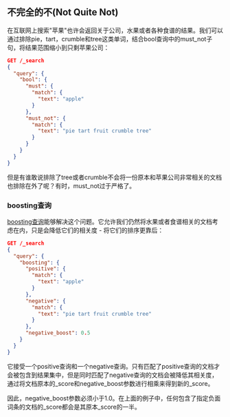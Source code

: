 ## 不完全的不(Not Quite Not) ##

在互联网上搜索"苹果"也许会返回关于公司，水果或者各种食谱的结果。我们可以通过排除pie，tart，crumble和tree这类单词，结合bool查询中的must_not子句，将结果范围缩小到只剩苹果公司：

```json
GET /_search
{
  "query": {
    "bool": {
      "must": {
        "match": {
          "text": "apple"
        }
      },
      "must_not": {
        "match": {
          "text": "pie tart fruit crumble tree"
        }
      }
    }
  }
}
```

但是有谁敢说排除了tree或者crumble不会将一份原本和苹果公司非常相关的文档也排除在外了呢？有时，must_not过于严格了。

### boosting查询 ###

[boosting查询](http://www.elasticsearch.org/guide/en/elasticsearch/guide/current/not-quite-not.html#boosting-query)能够解决这个问题。它允许我们仍然将水果或者食谱相关的文档考虑在内，只是会降低它们的相关度 - 将它们的排序更靠后：

```json
GET /_search
{
  "query": {
    "boosting": {
      "positive": {
        "match": {
          "text": "apple"
        }
      },
      "negative": {
        "match": {
          "text": "pie tart fruit crumble tree"
        }
      },
      "negative_boost": 0.5
    }
  }
}
```

它接受一个positive查询和一个negative查询。只有匹配了positive查询的文档才会被包含到结果集中，但是同时匹配了negative查询的文档会被降低其相关度，通过将文档原本的_score和negative_boost参数进行相乘来得到新的_score。

因此，negative_boost参数必须小于1.0。在上面的例子中，任何包含了指定负面词条的文档的_score都会是其原本_score的一半。